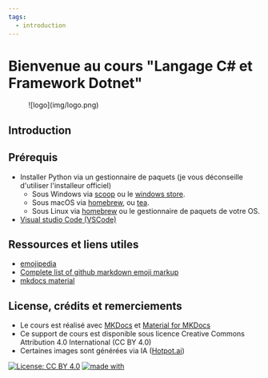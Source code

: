 ```yaml
---
tags:
  - introduction
---
```


# Bienvenue au cours "Langage C# et Framework Dotnet"

<figure markdown>
  ![logo](img/logo.png)
</figure>

## Introduction

## Prérequis

- Installer Python via un gestionnaire de paquets (je vous déconseille d'utiliser l'installeur officiel)
  - Sous Windows via [scoop](https://scoop.sh/#/) ou le [windows store](https://apps.microsoft.com/store/search?publisher=Python%20Software%20Foundation).
  - Sous macOS via [homebrew](https://brew.sh/), ou [tea](https://tea.xyz/).
  - Sous Linux via [homebrew](https://brew.sh/) ou le gestionnaire de paquets de votre OS.
- [Visual studio Code (VSCode)](https://code.visualstudio.com/)

## Ressources et liens utiles

- [emojipedia](https://emojipedia.org/)
- [Complete list of github markdown emoji markup](https://gist.github.com/rxaviers/7360908)
- [mkdocs material](https://squidfunk.github.io/mkdocs-material)

## License, crédits et remerciements

- Le cours est réalisé avec [MKDocs](https://www.mkdocs.org/) et [Material for MKDocs](https://squidfunk.github.io/mkdocs-material/)
- Ce support de cours est disponible sous licence Creative Commons Attribution 4.0 International (CC BY 4.0)
- Certaines images sont générées via IA ([Hotpot.ai](https://hotpot.ai/art-generator))

[![License: CC BY 4.0](https://img.shields.io/badge/License-CC_BY_4.0-lightgrey.svg)](https://creativecommons.org/licenses/by/4.0/)
[![made with](https://img.shields.io/badge/made%20with-mkdocs%20material-yellowgreen)](https://squidfunk.github.io/mkdocs-material/)

